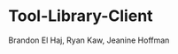 # Tool-Library-Client
Brandon El Haj, Ryan Kaw, Jeanine Hoffman

<script src="https://gist.github.com/JeanineHoffman/9cdf0a39031eea8db05da3cc616d868b.js"></script>